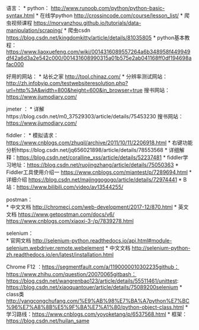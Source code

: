 语言：
	* python：  http://www.runoob.com/python/python-basic-syntax.html
	* 在线学python http://crossincode.com/course/lesson_list/
	* 爬虫视频课程  https://morvanzhou.github.io/tutorials/data-manipulation/scraping/
	* 爬虫csdn    https://blog.csdn.net/kingdomkitty/article/details/81035805
	* python基本教程：https://www.liaoxuefeng.com/wiki/0014316089557264a6b348958f449949df42a6d3a2e542c000/001431608990315a01b575e2ab041168ff0df194698afac000

好用的网站：
	* 站长之家 http://tool.chinaz.com/
	* 分辨率测试网站：http://zh.infobyip.com/testwebsiteresolution.php?url=http%3A&width=800&height=600&in_browser=true
	搜书网站：https://www.jiumodiary.com/

jmeter ：
	* 详解https://blog.csdn.net/m0_37529303/article/details/75453230
	  搜书网站：https://www.jiumodiary.com/

fiddler：
	* 模拟请求：https://www.cnblogs.com/zhuqil/archive/2011/10/11/2206918.html
	*   右键功能分析https://blog.csdn.net/jq656021898/article/details/78553568
	*   详细解释：https://blog.csdn.net/coralline_xss/article/details/52237481
	*   fiddler学习地址：https://blog.csdn.net/ruojingzhang/article/details/75050363
	*   Fiddler工具使用介绍一   https://www.cnblogs.com/miantest/p/7289694.html
	*   详细介绍  https://blog.csdn.net/majinggogogo/article/details/72974441
	*   B站：https://www.bilibili.com/video/av13544255/

postman：    
	* 中文文档   http://chromecj.com/web-development/2017-12/870.html
	* 英文文档  https://www.getpostman.com/docs/v6/         https://www.cnblogs.com/xiaoxi-3-/p/7839278.html

selenium：  
	* 官网文档   http://selenium-python.readthedocs.io/api.html#module-selenium.webdriver.remote.webelement
	* 中文文档  http://selenium-python-zh.readthedocs.io/en/latest/installation.html

Chrome F12 ：https://segmentfault.com/a/1190000010302235github：     https://www.zhihu.com/question/20070065gitbash：    https://blog.csdn.net/wangrenbao123/article/details/55511461/unittest:    https://blog.csdn.net/xiaoquantouer/article/details/75089200selenium
	* class类   http://yangcongchufang.com/%E9%AB%98%E7%BA%A7python%E7%BC%96%E7%A8%8B%E5%9F%BA%E7%A1%80/python-object-class.html
	* 学习路线：https://www.cnblogs.com/yoyoketang/p/6537568.html
	* 框架：https://blog.csdn.net/huilan_same

